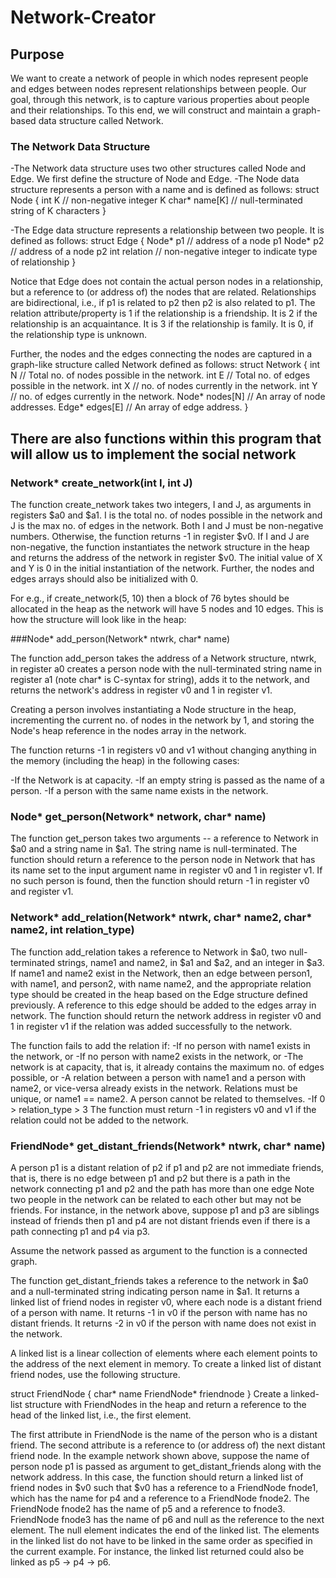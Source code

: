 # Network-Creator

## Purpose
We want to create a network of people in which nodes represent people and edges between nodes represent relationships between people. Our goal, through this network, is to capture various properties about people and their relationships. To this end, we will construct and maintain a graph-based data structure called Network.


### The Network Data Structure
-The Network data structure uses two other structures called Node and Edge. We first define the structure of Node and Edge. 
-The Node data structure represents a person with a name and is defined as follows:
struct Node {
   int K            // non-negative integer K
   char* name[K]   // null-terminated string of K characters
}

-The Edge data structure represents a relationship between two people. It is defined as follows:
struct Edge {
  Node* p1	     // address of a node p1
  Node* p2	    // address of a node p2
  int relation	// non-negative integer to indicate type of relationship
}

Notice that Edge does not contain the actual person nodes in a relationship, but a reference to (or address of) the nodes that are related. Relationships are bidirectional, i.e., if p1 is related to p2 then p2 is also related to p1. The relation attribute/property is 1 if the relationship is a friendship. It is 2 if the relationship is an acquaintance. It is 3 if the relationship is family. It is 0, if the relationship type is unknown.

Further, the nodes and the edges connecting the nodes are captured in a graph-like structure called Network defined as follows:
struct Network {
  int N            // Total no. of nodes possible in the network.
  int E            // Total no. of edges possible in the network.
  int X            // no. of nodes currently in the network.
  int Y            // no. of edges currently in the network.
  Node* nodes[N]   // An array of node addresses.
  Edge* edges[E]   // An array of edge address.
}

## There are also functions within this program that will allow us to implement the social network

### Network* create_network(int I, int J)
The function create_network takes two integers, I and J, as arguments in registers $a0 and $a1. I is the total no. of nodes possible in the network and J is the max no. of edges in the network. Both I and J must be non-negative numbers. Otherwise, the function returns -1 in register $v0. If I and J are non-negative, the function instantiates the network structure in the heap and returns the address of the network in register $v0. The initial value of X and Y is 0 in the initial instantiation of the network. Further, the nodes and edges arrays should also be initialized with 0.

For e.g., if create_network(5, 10) then a block of 76 bytes should be allocated in the heap as the network will have 5 nodes and 10 edges. This is how the structure will look like in the heap:



###Node* add_person(Network* ntwrk, char* name)

The function add_person takes the address of a Network structure, ntwrk, in register a0 creates a person node with the null-terminated string name in register a1 (note char* is C-syntax for string), adds it to the network, and returns the network's address in register v0 and 1 in register v1.

Creating a person involves instantiating a Node structure in the heap, incrementing the current no. of nodes in the network by 1, and storing the Node's heap reference in the nodes array in the network.

The function returns -1 in registers v0 and v1 without changing anything in the memory (including the heap) in the following cases:

-If the Network is at capacity.
-If an empty string is passed as the name of a person.
-If a person with the same name exists in the network.


### Node* get_person(Network* network, char* name)

The function get_person takes two arguments -- a reference to Network in $a0 and a string name in $a1. The string name is null-terminated. The function should return a reference to the person node in Network that has its name set to the input argument name in register v0 and 1 in register v1. If no such person is found, then the function should return -1 in register v0 and register v1.


 ### Network* add_relation(Network* ntwrk, char* name2, char* name2, int relation_type)

The function add_relation takes a reference to Network in $a0, two null-terminated strings, name1 and name2, in $a1 and $a2, and an integer in $a3. If name1 and name2 exist in the Network, then an edge between person1, with name1, and person2, with name name2, and the appropriate relation type should be created in the heap based on the Edge structure defined previously. A reference to this edge should be added to the edges array in network. The function should return the network address in register v0 and 1 in register v1 if the relation was added successfully to the network.

The function fails to add the relation if:
-If no person with name1 exists in the network, or
-If no person with name2 exists in the network, or
-The network is at capacity, that is, it already contains the maximum no. of edges possible, or
-A relation between a person with name1 and a person with name2, or vice-versa already exists in the network. Relations must be unique, or
name1 == name2. A person cannot be related to themselves.
-If 0 > relation_type > 3
The function must return -1 in registers v0 and v1 if the relation could not be added to the network.



### FriendNode* get_distant_friends(Network* ntwrk, char* name)

A person p1 is a distant relation of p2 if p1 and p2 are not immediate friends, that is, there is no edge between p1 and p2 but there is a path in the network connecting p1 and p2 and the path has more than one edge
Note two people in the network can be related to each other but may not be friends. For instance, in the network above, suppose p1 and p3 are siblings instead of friends then p1 and p4 are not distant friends even if there is a path connecting p1 and p4 via p3.

Assume the network passed as argument to the function is a connected graph.

The function get_distant_friends takes a reference to the network in $a0 and a null-terminated string indicating person name in $a1. It returns a linked list of friend nodes in register v0, where each node is a distant friend of a person with name. It returns -1 in v0 if the person with name has no distant friends. It returns -2 in v0 if the person with name does not exist in the network.

A linked list is a linear collection of elements where each element points to the address of the next element in memory. To create a linked list of distant friend nodes, use the following structure.

struct FriendNode {
  char* name
  FriendNode* friendnode
}
Create a linked-list structure with FriendNodes in the heap and return a reference to the head of the linked list, i.e., the first element.

The first attribute in FriendNode is the name of the person who is a distant friend. The second attribute is a reference to (or address of) the next distant friend node. In the example network shown above, suppose the name of person node p1 is passed as argument to get_distant_friends along with the network address. In this case, the function should return a linked list of friend nodes in $v0 such that $v0 has a reference to a FriendNode fnode1, which has the name for p4 and a reference to a FriendNode fnode2. The FriendNode fnode2 has the name of p5 and a reference to fnode3. FriendNode fnode3 has the name of p6 and null as the reference to the next element. The null element indicates the end of the linked list. The elements in the linked list do not have to be linked in the same order as specified in the current example. For instance, the linked list returned could also be linked as p5 -> p4 -> p6.
























